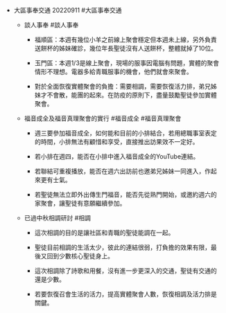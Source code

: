 - 大區事奉交通 20220911  #大區事奉交通
	 - 談人事奉 #談人事奉
		 - 福順區：本週有幾位小羊之前線上聚會穩定但本週未上線，另外負責送餅杯的姊妹確診，幾位年長聖徒沒有人送餅杯，整體就掉了10位。

		 - 玉門區：本週1/3是線上聚會，現場的服事因電腦有問題，實體的聚會情形不理想。電器多給青職服事的機會，他們就會來聚會。

		 - 對於全面恢復實體聚會的負擔：需要相調，需要恢復活力排，弟兄姊妹才不會散，能團的起來。在防疫的原則下，盡量鼓勵聖徒參加實體聚會。

	 - 福音成全及福音真理聚會的實行 #福音成全 #福音真理聚會
		 - 週三要參加福音成全，如何能和目前的小排結合，若用總職事室表定的時間，小排無法有顧惜和享受，直接推出訪果效不一定好。

		 - 若小排在週四，能否在小排中進入福音成全的YouTube連結。

		 - 若聯結可重複播放，能否在週六出訪前也邀弟兄姊妹一同進入，作起來更有士氣。

		 - 若聖徒無法立即外出傳生門福音，能否先從熟門開始，或邀約週六的家聚會，讓聖徒有意願繼續參加。

	 - 已過中秋相調研討 #相調
		 - 這次相調的目的是讓社區和青職的聖徒能調在一起。

		 - 聖徒目前相調的生活太少，彼此的連結很弱，打負擔的效果有限，最後又回到少數核心聖徒身上。

		 - 這次相調除了詩歌和用餐，沒有進一步更深入的交通，聖徒有交通的還是少數。

		 - 若要恢復召會生活的活力，提高實體聚會人數，恢復相調及活力排是關鍵。
